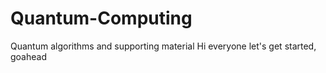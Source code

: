 # Quantum-Computing
 Quantum algorithms and supporting material
 Hi everyone let's get started, goahead
